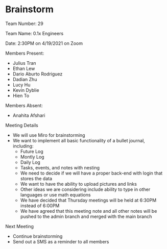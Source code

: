 # Brainstorm

Team Number: 29

Team Name: 0.1x Engineers

Date: 2:30PM on 4/19/2021 on Zoom

Members Present:

- Julius Tran
- Ethan Lew
- Dario Aburto Rodriguez
- Dadian Zhu
- Lucy Hu
- Kevin Dyblie
- Hien To

Members Absent:
- Anahita Afshari

Meeting Details
- We will use Miro for brainstorming
- We want to implement all basic functionality of a bullet journal, including:
  - Future Log
  - Montly Log
  - Daily Log
  - Tasks, events, and notes with nesting
  - We need to decide if we will have a proper back-end with login that stores the data
  - We want to have the ability to upload pictures and links
  - Other ideas we are considering include ability to type in other languages or use math equations
  - We have decided that Thursday meetings will be held at 6:30PM instead of 6:00PM
  - We have agreed that this meeting note and all other notes will be pushed to the admin branch and merged with the main branch

Next Meeting
- Continue brainstorming
- Send out a SMS as a reminder to all members